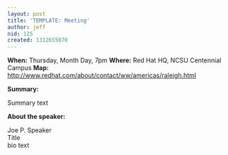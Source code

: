 ```yaml
---
layout: post
title: 'TEMPLATE: Meeting'
author: jeff
nid: 125
created: 1312655070
---
```

<strong>When:</strong> <span id="date">Thursday, Month Day, 7pm</span>
<strong>Where:</strong> <span id="location">Red Hat HQ, NCSU Centennial Campus</span>
<strong>Map:</strong> <a href=http://www.redhat.com/about/contact/ww/americas/raleigh.html>http://www.redhat.com/about/contact/ww/americas/raleigh.html</a>

<strong>Summary:</strong>
<div id="summary">
Summary text
</div>

<strong>About the speaker:</strong>
<div id="speaker">Joe P. Speaker</div>
<div id="speaker_title">Title</div>

<div id="bio">bio text</div>
